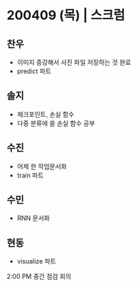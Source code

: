 # 200409 (목) | 스크럼

## 찬우

- 이미지 증강해서 사진 파일 저장하는 것 완료
- predict 파트

## 솔지

- 체크포인트, 손실 함수
- 다중 분류에 쓸 손실 함수 공부

## 수진

- 어제 한 작업문서화
- train 파트

## 수민

- RNN 문서화

## 현동

- visualize 파트



2:00 PM 중간 점검 회의
